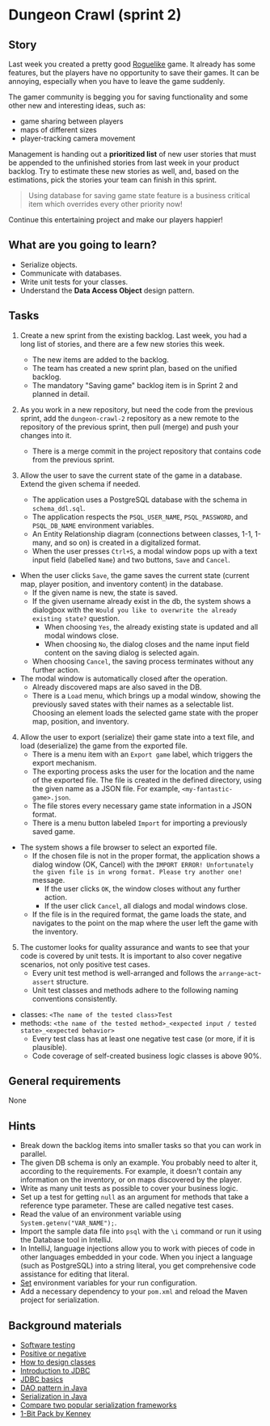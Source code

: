 # Dungeon Crawl (sprint 2)

## Story

Last week you created a pretty good [Roguelike](https://en.wikipedia.org/wiki/Roguelike) game.
It already has some features, but the players have no opportunity to save their games.
It can be annoying, especially when you have to leave the game suddenly.

The gamer community is begging you for saving functionality and some other new and interesting ideas, such as:

- game sharing between players
- maps of different sizes
- player-tracking camera movement

Management is handing out a **prioritized list** of new user stories that must be
appended to the unfinished stories from last week in your product backlog.
Try to estimate these new stories as well, and, based on the estimations,
pick the stories your team can finish in this sprint.

> Using database for saving game state feature is a business critical item which overrides every other priority now!

Continue this entertaining project and make our players happier!

## What are you going to learn?

- Serialize objects.
- Communicate with databases.
- Write unit tests for your classes.
- Understand the **Data Access Object** design pattern.

## Tasks

1. Create a new sprint from the existing backlog. Last week, you had a long list of stories, and there are a few new stories this week.
    - The new items are added to the backlog.
    - The team has created a new sprint plan, based on the unified backlog.
    - The mandatory "Saving game" backlog item is in Sprint 2 and planned in detail.

2. As you work in a new repository, but need the code from the previous sprint, add the `dungeon-crawl-2` repository as a new remote to the repository of the previous sprint, then pull (merge) and push your changes into it.
    - There is a merge commit in the project repository that contains code from the previous sprint.

3. Allow the user to save the current state of the game in a database. Extend the given schema if needed.
    - The application uses a PostgreSQL database with the schema in `schema_ddl.sql`.
    - The application respects the `PSQL_USER_NAME`, `PSQL_PASSWORD`, and `PSQL_DB_NAME` environment variables.
    - An Entity Relationship diagram (connections between classes, 1-1, 1-many, and so on) is created in a digitalized format.
    - When the user presses `Ctrl+S`, a modal window pops up with a text input field (labelled `Name`) and two buttons, `Save` and `Cancel`.
- When the user clicks `Save`, the game saves the current state (current map, player position, and inventory content) in the database.
  - If the given name is new, the state is saved.
  - If the given username already exist in the db, the system shows a dialogbox with the `Would you like to overwrite the already existing state?` question.
    - When choosing `Yes`, the already existing state is updated and all modal windows close.
    - When choosing `No`, the dialog closes and the name input field content on the saving dialog is selected again.
  - When choosing `Cancel`, the saving process terminates without any further action.
- The modal window is automatically closed after the operation.
    - Already discovered maps are also saved in the DB.
    - There is a `Load` menu, which brings up a modal window, showing the previously saved states with their names as a selectable list. Choosing an element loads the selected game state with the proper map, position, and inventory.

4. Allow the user to export (serialize) their game state into a text file, and load (deserialize) the game from the exported file.
    - There is a menu item with an `Export game` label, which triggers the export mechanism.
    - The exporting process asks the user for the location and the name of the exported file. The file is created in the defined directory, using the given name as a JSON file. For example, `<my-fantastic-game>.json`.
    - The file stores every necessary game state information in a JSON format.
    - There is a menu button labeled `Import` for importing a previously saved game.
- The system shows a file browser to select an exported file.
  - If the chosen file is not in the proper format, the application shows a dialog window (OK, Cancel) with the `IMPORT ERROR! Unfortunately the given file is in wrong format. Please try another one!` message.
    - If the user clicks `OK`, the window closes without any further action.
    - If the user click `Cancel`, all dialogs and modal windows close.
  - If the file is in the required format, the game loads the state, and navigates to the point on the map where the user left the game with the inventory.

5. The customer looks for quality assurance and wants to see that your code is covered by unit tests. It is important to also cover negative scenarios, not only positive test cases.
    - Every unit test method is well-arranged and follows the `arrange`-`act`-`assert` structure.
    - Unit test classes and methods adhere to the following naming conventions consistently.
- classes: `<The name of the tested class>Test`
- methods: `<the name of the tested method>_<expected input / tested state>_<expected behavior>`
    - Every test class has at least one negative test case (or more, if it is plausible).
    - Code coverage of self-created business logic classes is above 90%.

## General requirements

None

## Hints

- Break down the backlog items into smaller tasks so that you can work in parallel.
- The given DB schema is only an example. You probably need to alter it,
  according to the requirements. For example, it doesn't contain any information
  on the inventory, or on maps discovered by the player.
- Write as many unit tests as possible to cover your business logic.
- Set up a test for getting `null` as an argument for methods that take a reference type parameter. These are called negative test cases.
- Read the value of an environment variable using `System.getenv("VAR_NAME");`.
- Import the sample data file into `psql` with the `\i` command or run it using the Database tool in IntelliJ.
- In IntelliJ, language injections allow you to work with pieces of code in other
  languages embedded in your code. When you inject a language (such as PostgreSQL)
  into a string literal, you get comprehensive code assistance for editing that literal.
- [Set](https://www.jetbrains.com/help/objc/add-environment-variables-and-program-arguments.html) environment variables for your run configuration.
- Add a necessary dependency to your `pom.xml` and reload the Maven project for serialization.


## Background materials

- <i class="far fa-exclamation"></i> [Software testing](project/curriculum/materials/pages/general/software-testing.md)
- <i class="far fa-book-open"></i> [Positive or negative](https://stackoverflow.com/questions/8162423)
- <i class="far fa-exclamation"></i> [How to design classes](project/curriculum/materials/pages/java/how-to-design-classes.md)
- <i class="far fa-exclamation"></i> [Introduction to JDBC](project/curriculum/materials/competencies/java-intermediate/java-db-access.md.html)
- <i class="far fa-exclamation"></i> [JDBC basics](https://docs.oracle.com/javase/tutorial/jdbc/basics/index.html)
- <i class="far fa-exclamation"></i> [DAO pattern in Java](https://www.baeldung.com/java-dao-pattern)
- <i class="far fa-exclamation"></i> [Serialization in Java](project/curriculum/materials/pages/java/serialization-in-java.md)
- <i class="far fa-exclamation"></i> [Compare two popular serialization frameworks](https://www.baeldung.com/jackson-vs-gson)
- [1-Bit Pack by Kenney](https://kenney.nl/assets/bit-pack)
